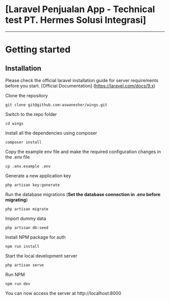 # [Laravel Penjualan App - Technical test PT. Hermes Solusi Integrasi]

----------

# Getting started

## Installation

Please check the official laravel installation guide for server requirements before you start. [Official Documentation]
(https://laravel.com/docs/9.x)

Clone the repository

    git clone git@github.com:aswanesher/wings.git

Switch to the repo folder

    cd wings

Install all the dependencies using composer

    composer install

Copy the example env file and make the required configuration changes in the .env file

    cp .env.example .env

Generate a new application key

    php artisan key:generate
    
Run the database migrations (**Set the database connection in .env before migrating**)

    php artisan migrate

Import dummy data

    php artisan db:seed
    
Install NPM package for auth

    npm run install

Start the local development server

    php artisan serve
    
Run NPM

    npm run dev

You can now access the server at http://localhost:8000
